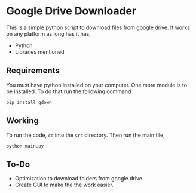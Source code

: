 # Google Drive Downloader
This is a simple python script to download files from google drive. It works on any platform as long has it has,
- Python
- Libraries mentioned

## Requirements
You must have python installed on your computer.
One more module is to be installed.
To do that run the following command
```
pip install gdown
```

## Working
To run the code, `cd` into the `src` directory. Then run the main file,
```
python main.py
```

## To-Do
- Optimization to download folders from google drive.
- Create GUI to make the the work easier.
